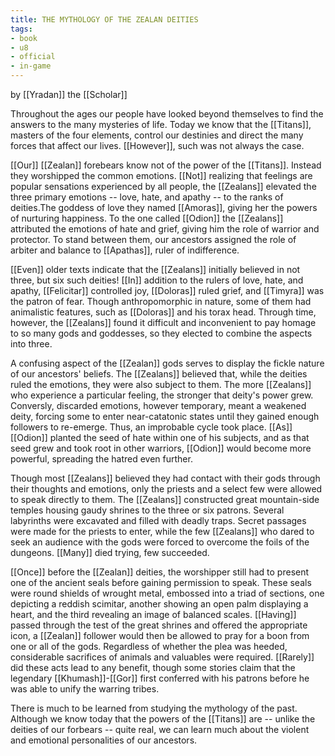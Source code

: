 ```yaml
---
title: THE MYTHOLOGY OF THE ZEALAN DEITIES
tags:
- book
- u8
- official
- in-game
---
```


by [[Yradan]] the [[Scholar]]  
  
Throughout the ages our people have looked beyond themselves to find the answers to the many mysteries of life. Today we know that the [[Titans]], masters of the four elements, control our destinies and direct the many forces that affect our lives. [[However]], such was not always the case.  
  
[[Our]] [[Zealan]] forebears know not of the power of the [[Titans]]. Instead they worshipped the common emotions. [[Not]] realizing that feelings are popular sensations experienced by all people, the [[Zealans]] elevated the three primary emotions -- love, hate, and apathy -- to the ranks of deities.The goddess of love they named [[Amoras]], giving her the powers of nurturing happiness. To the one called [[Odion]] the [[Zealans]] attributed the emotions of hate and grief, giving him the role of warrior and protector. To stand between them, our ancestors assigned the role of arbiter and balance to [[Apathas]], ruler of indifference.  
  
[[Even]] older texts indicate that the [[Zealans]] initially believed in not three, but six such deities! [[In]] addition to the rulers of love, hate, and apathy, [[Felicitar]] controlled joy, [[Doloras]] ruled grief, and [[Timyra]] was the patron of fear. Though anthropomorphic in nature, some of them had animalistic features, such as [[Doloras]] and his torax head. Through time, however, the [[Zealans]] found it difficult and inconvenient to pay homage to so many gods and goddesses, so they elected to combine the aspects into three.  
  
A confusing aspect of the [[Zealan]] gods serves to display the fickle nature of our ancestors' beliefs. The [[Zealans]] believed that, while the deities ruled the emotions, they were also subject to them. The more [[Zealans]] who experience a particular feeling, the stronger that deity's power grew. Conversly, discarded emotions, however temporary, meant a weakened deity, forcing some to enter near-catatonic states until they gained enough followers to re-emerge. Thus, an improbable cycle took place. [[As]] [[Odion]] planted the seed of hate within one of his subjects, and as that seed grew and took root in other warriors, [[Odion]] would become more powerful, spreading the hatred even further.  
  
Though most [[Zealans]] believed they had contact with their gods through their thoughts and emotions, only the priests and a select few were allowed to speak directly to them. The [[Zealans]] constructed great mountain-side temples housing gaudy shrines to the three or six patrons. Several labyrinths were excavated and filled with deadly traps. Secret passages were made for the priests to enter, while the few [[Zealans]] who dared to seek an audience with the gods were forced to overcome the foils of the dungeons. [[Many]] died trying, few succeeded.  
  
[[Once]] before the [[Zealan]] deities, the worshipper still had to present one of the ancient seals before gaining permission to speak. These seals were round shields of wrought metal, embossed into a triad of sections, one depicting a reddish scimitar, another showing an open palm displaying a heart, and the third revealing an image of balanced scales. [[Having]] passed through the test of the great shrines and offered the appropriate icon, a [[Zealan]] follower would then be allowed to pray for a boon from one or all of the gods. Regardless of whether the plea was heeded, considerable sacrifices of animals and valuables were required. [[Rarely]] did these acts lead to any benefit, though some stories claim that the legendary [[Khumash]]-[[Gor]] first conferred with his patrons before he was able to unify the warring tribes.  
  
There is much to be learned from studying the mythology of the past. Although we know today that the powers of the [[Titans]] are -- unlike the deities of our forbears -- quite real, we can learn much about the violent and emotional personalities of our ancestors.